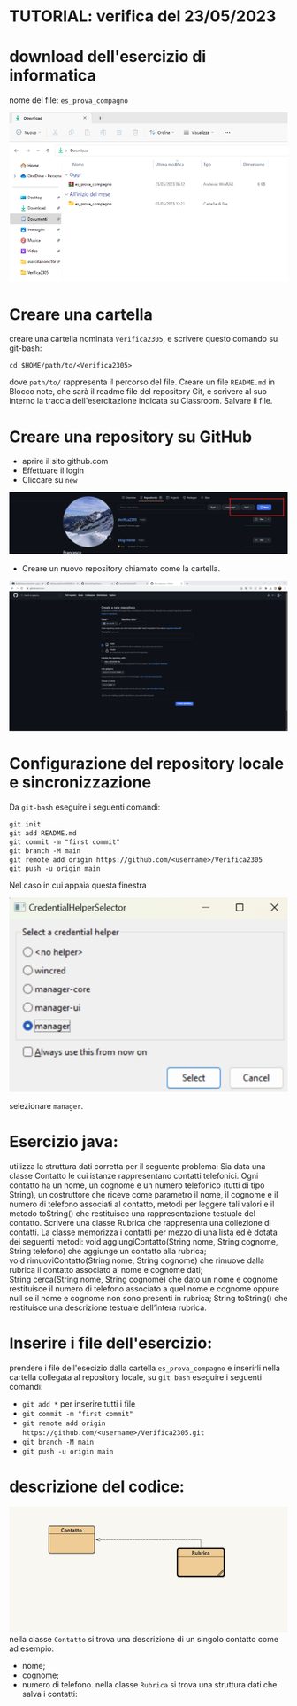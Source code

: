 # TUTORIAL: verifica del 23/05/2023

# download dell'esercizio di informatica
nome del file: ``` es_prova_compagno ```

![](esercizio.png)

# Creare una cartella 
 creare una cartella nominata ``` Verifica2305 ```, e scrivere questo comando su git-bash:

```
cd $HOME/path/to/<Verifica2305>
```
dove ``` path/to/ ``` rappresenta il percorso del file.
Creare un file ``` README.md ``` in Blocco note, che sarà il readme file del repository Git, e scrivere al suo interno la traccia dell'esercitazione indicata su Classroom. Salvare il file.

# Creare una repository su GitHub
* aprire il sito github.com
* Effettuare il login
* Cliccare su ``` new ```

![](new.png)

* Creare un nuovo repository chiamato come la cartella.

![](creazioneRepo.png)
# Configurazione del repository locale e sincronizzazione
Da ``` git-bash ``` eseguire i seguenti comandi:
```
git init
git add README.md
git commit -m "first commit"
git branch -M main
git remote add origin https://github.com/<username>/Verifica2305
git push -u origin main
```
Nel caso in cui appaia questa finestra

![](manager.png)

selezionare ``` manager ```.

# Esercizio java:
utilizza la struttura dati corretta per il seguente problema:
Sia data una classe Contatto le cui istanze rappresentano contatti telefonici. Ogni contatto ha un nome, un cognome e un numero telefonico (tutti di tipo String), un costruttore che riceve come parametro il nome, il cognome e il numero di telefono associati al contatto, metodi per leggere tali valori e il metodo toString() che restituisce una rappresentazione testuale del contatto. Scrivere una classe Rubrica che rappresenta una collezione di contatti. La classe memorizza i contatti per mezzo di una lista ed è dotata dei seguenti metodi: 
 void aggiungiContatto(String nome, String cognome, String telefono) che aggiunge un contatto alla rubrica;  
void rimuoviContatto(String nome, String cognome) che rimuove dalla rubrica il contatto associato al nome e cognome dati;  
String cerca(String nome, String cognome) che dato un nome e cognome restituisce il numero di telefono associato a quel nome e cognome oppure null se il nome e cognome non sono presenti in rubrica;  String toString() che restituisce una descrizione testuale dell’intera rubrica.

# Inserire i file dell'esercizio:
prendere i file dell'esecizio dalla cartella ``` es_prova_compagno ``` e inserirli nella cartella collegata al repository locale, su ``` git bash ``` eseguire i seguenti comandi:
* ``` git add * ``` per inserire tutti i file
* ``` git commit -m "first commit" ```
* ``` git remote add origin https://github.com/<username>/Verifica2305.git ```
* ``` git branch -M main ```
* ``` git push -u origin main ```

# descrizione del codice:

![](UML.png)
nella classe ``` Contatto ``` si trova una descrizione di un singolo contatto come ad esempio:
* nome;
* cognome;
* numero di telefono.
nella classe ``` Rubrica ``` si trova una struttura dati che salva i contatti:
